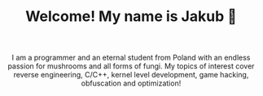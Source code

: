<div align="center">
  <header>
    <h1>Welcome! My name is Jakub 🍄</h1>
  </header>
  <main>
    <div>I am a programmer and an eternal student from Poland with an endless passion for mushrooms and all forms of fungi. My topics of interest cover reverse engineering, C/C++, kernel level development, game hacking, obfuscation and optimization!</div>
  </main>
</div>

